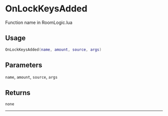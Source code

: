 # OnLockKeysAdded
Function name in RoomLogic.lua
## Usage
```lua
OnLockKeysAdded(name, amount, source, args)
```
## Parameters
`name`, `amount`, `source`, `args`
## Returns
`none`

---